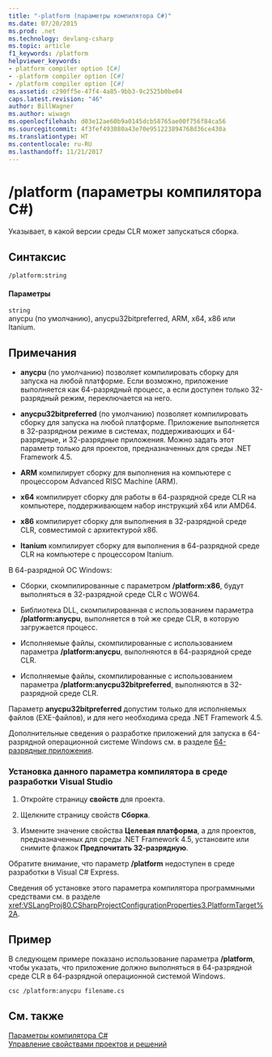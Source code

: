 ```yaml
---
title: "-platform (параметры компилятора C#)"
ms.date: 07/20/2015
ms.prod: .net
ms.technology: devlang-csharp
ms.topic: article
f1_keywords: /platform
helpviewer_keywords:
- platform compiler option [C#]
- -platform compiler option [C#]
- /platform compiler option [C#]
ms.assetid: c290ff5e-47f4-4a85-9bb3-9c2525b0be04
caps.latest.revision: "46"
author: BillWagner
ms.author: wiwagn
ms.openlocfilehash: d03e12ae60b9a0145dcb58765ae00f756f84ca56
ms.sourcegitcommit: 4f3fef493080a43e70e951223894768d36ce430a
ms.translationtype: HT
ms.contentlocale: ru-RU
ms.lasthandoff: 11/21/2017
---
```

# <a name="platform-c-compiler-options"></a>/platform (параметры компилятора C#)
Указывает, в какой версии среды CLR может запускаться сборка.  
  
## <a name="syntax"></a>Синтаксис  
  
```console  
/platform:string  
```  
  
#### <a name="parameters"></a>Параметры  
 `string`  
 anycpu (по умолчанию), anycpu32bitpreferred, ARM, x64, x86 или Itanium.  
  
## <a name="remarks"></a>Примечания  
  
-   **anycpu** (по умолчанию) позволяет компилировать сборку для запуска на любой платформе. Если возможно, приложение выполняется как 64-разрядный процесс, а если доступен только 32-разрядный режим, переключается на него.  
  
-   **anycpu32bitpreferred** (по умолчанию) позволяет компилировать сборку для запуска на любой платформе. Приложение выполняется в 32-разрядном режиме в системах, поддерживающих и 64-разрядные, и 32-разрядные приложения. Можно задать этот параметр только для проектов, предназначенных для среды .NET Framework 4.5.  
  
-   **ARM** компилирует сборку для выполнения на компьютере с процессором Advanced RISC Machine (ARM).  
  
-   **x64** компилирует сборку для работы в 64-разрядной среде CLR на компьютере, поддерживающем набор инструкций x64 или AMD64.  
  
-   **x86** компилирует сборку для выполнения в 32-разрядной среде CLR, совместимой с архитектурой x86.  
  
-   **Itanium** компилирует сборку для выполнения в 64-разрядной среде CLR на компьютере с процессором Itanium.  
  
 В 64-разрядной ОС Windows:  
  
-   Сборки, скомпилированные с параметром **/platform:x86**, будут выполняться в 32-разрядной среде CLR с WOW64.  
  
-   Библиотека DLL, скомпилированная с использованием параметра **/platform:anycpu**, выполняется в той же среде CLR, в которую загружается процесс.  
  
-   Исполняемые файлы, скомпилированные с использованием параметра **/platform:anycpu**, выполняются в 64-разрядной среде CLR.  
  
-   Исполняемые файлы, скомпилированные с использованием параметра **/platform:anycpu32bitpreferred**, выполняются в 32-разрядной среде CLR.  
  
 Параметр **anycpu32bitpreferred** допустим только для исполняемых файлов (EXE-файлов), и для него необходима среда .NET Framework 4.5.  
  
 Дополнительные сведения о разработке приложений для запуска в 64-разрядной операционной системе Windows см. в разделе [64-разрядные приложения](../../../framework/64-bit-apps.md).  
  
### <a name="to-set-this-compiler-option-in-the-visual-studio-development-environment"></a>Установка данного параметра компилятора в среде разработки Visual Studio  
  
1.  Откройте страницу **свойств** для проекта.  
  
2.  Щелкните страницу свойств **Сборка**.  
  
3.  Измените значение свойства **Целевая платформа**, а для проектов, предназначенных для среды .NET Framework 4.5, установите или снимите флажок **Предпочитать 32-разрядную**.  
  
 Обратите внимание, что параметр **/platform** недоступен в среде разработки в Visual C# Express.  
  
 Сведения об установке этого параметра компилятора программными средствами см. в разделе <xref:VSLangProj80.CSharpProjectConfigurationProperties3.PlatformTarget%2A>.  
  
## <a name="example"></a>Пример  
 В следующем примере показано использование параметра **/platform**, чтобы указать, что приложение должно выполняться в 64-разрядной среде CLR в 64-разрядной операционной системой Windows.  
  
```console  
csc /platform:anycpu filename.cs  
```  
  
## <a name="see-also"></a>См. также  
 [Параметры компилятора C# ](index.md)  
 [Управление свойствами проектов и решений](/visualstudio/ide/managing-project-and-solution-properties)
